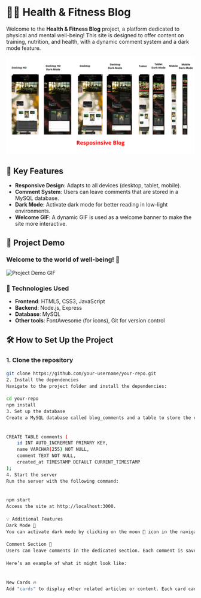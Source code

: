 # 🧘‍♀️ Health & Fitness Blog

Welcome to the **Health & Fitness Blog** project, a platform dedicated to physical and mental well-being! This site is designed to offer content on training, nutrition, and health, with a dynamic comment system and a dark mode feature.

![Project Preview](images/banner.png)

## 🚀 Key Features

- **Responsive Design**: Adapts to all devices (desktop, tablet, mobile).
- **Comment System**: Users can leave comments that are stored in a MySQL database.
- **Dark Mode**: Activate dark mode for better reading in low-light environments.
- **Welcome GIF**: A dynamic GIF is used as a welcome banner to make the site more interactive.

## 📸 Project Demo

### Welcome to the world of well-being! 🌱

![Project Demo GIF](images/gif.gif)

### 📂 Technologies Used

- **Frontend**: HTML5, CSS3, JavaScript
- **Backend**: Node.js, Express
- **Database**: MySQL
- **Other tools**: FontAwesome (for icons), Git for version control

## 🛠️ How to Set Up the Project

### 1. Clone the repository

```bash
git clone https://github.com/your-username/your-repo.git
2. Install the dependencies
Navigate to the project folder and install the dependencies:

cd your-repo
npm install
3. Set up the database
Create a MySQL database called blog_comments and a table to store the comments:


CREATE TABLE comments (
    id INT AUTO_INCREMENT PRIMARY KEY,
    name VARCHAR(255) NOT NULL,
    comment TEXT NOT NULL,
    created_at TIMESTAMP DEFAULT CURRENT_TIMESTAMP
);
4. Start the server
Run the server with the following command:


npm start
Access the site at http://localhost:3000.

💡 Additional Features
Dark Mode 🌙
You can activate dark mode by clicking on the moon 🌙 icon in the navigation menu. Dark mode improves readability in low-light environments.

Comment Section 📝
Users can leave comments in the dedicated section. Each comment is saved to the database and displayed dynamically.

Here’s an example of what it might look like:


New Cards 🔥
Add "cards" to display other related articles or content. Each card can include an image, a title, and a brief description.




